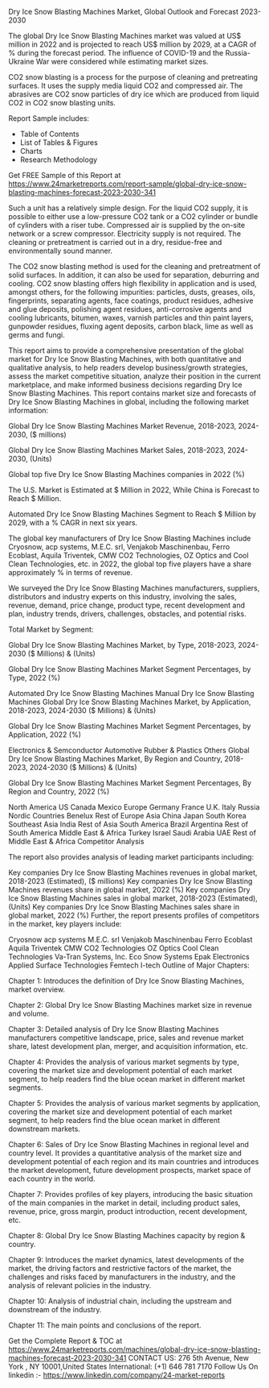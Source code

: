 Dry Ice Snow Blasting Machines Market, Global Outlook and Forecast 2023-2030

The global Dry Ice Snow Blasting Machines market was valued at US$ million in 2022 and is projected to reach US$ million by 2029, at a CAGR of % during the forecast period. The influence of COVID-19 and the Russia-Ukraine War were considered while estimating market sizes.

CO2 snow blasting is a process for the purpose of cleaning and pretreating surfaces. It uses the supply media liquid CO2 and compressed air. The abrasives are CO2 snow particles of dry ice which are produced from liquid CO2 in CO2 snow blasting units.

Report Sample includes:
- Table of Contents
- List of Tables & Figures
- Charts
- Research Methodology

Get FREE Sample of this Report at https://www.24marketreports.com/report-sample/global-dry-ice-snow-blasting-machines-forecast-2023-2030-341

Such a unit has a relatively simple design. For the liquid CO2 supply, it is possible to either use a low-pressure CO2 tank or a CO2 cylinder or bundle of cylinders with a riser tube. Compressed air is supplied by the on-site network or a screw compressor. Electricity supply is not required. The cleaning or pretreatment is carried out in a dry, residue-free and environmentally sound manner.

The CO2 snow blasting method is used for the cleaning and pretreatment of solid surfaces. In addition, it can also be used for separation, deburring and cooling. CO2 snow blasting offers high flexibility in application and is used, amongst others, for the following impurities: particles, dusts, greases, oils, fingerprints, separating agents, face coatings, product residues, adhesive and glue deposits, polishing agent residues, anti-corrosive agents and cooling lubricants, bitumen, waxes, varnish particles and thin paint layers, gunpowder residues, fluxing agent deposits, carbon black, lime as well as germs and fungi.

This report aims to provide a comprehensive presentation of the global market for Dry Ice Snow Blasting Machines, with both quantitative and qualitative analysis, to help readers develop business/growth strategies, assess the market competitive situation, analyze their position in the current marketplace, and make informed business decisions regarding Dry Ice Snow Blasting Machines. This report contains market size and forecasts of Dry Ice Snow Blasting Machines in global, including the following market information:

Global Dry Ice Snow Blasting Machines Market Revenue, 2018-2023, 2024-2030, ($ millions)

Global Dry Ice Snow Blasting Machines Market Sales, 2018-2023, 2024-2030, (Units)

Global top five Dry Ice Snow Blasting Machines companies in 2022 (%)

The U.S. Market is Estimated at $ Million in 2022, While China is Forecast to Reach $ Million.

Automated Dry Ice Snow Blasting Machines Segment to Reach $ Million by 2029, with a % CAGR in next six years.

The global key manufacturers of Dry Ice Snow Blasting Machines include Cryosnow, acp systems, M.E.C. srl, Venjakob Maschinenbau, Ferro Ecoblast, Aquila Triventek, CMW CO2 Technologies, OZ Optics and Cool Clean Technologies, etc. in 2022, the global top five players have a share approximately % in terms of revenue.

We surveyed the Dry Ice Snow Blasting Machines manufacturers, suppliers, distributors and industry experts on this industry, involving the sales, revenue, demand, price change, product type, recent development and plan, industry trends, drivers, challenges, obstacles, and potential risks.

Total Market by Segment:

Global Dry Ice Snow Blasting Machines Market, by Type, 2018-2023, 2024-2030 ($ Millions) & (Units)

Global Dry Ice Snow Blasting Machines Market Segment Percentages, by Type, 2022 (%)

Automated Dry Ice Snow Blasting Machines
Manual Dry Ice Snow Blasting Machines
Global Dry Ice Snow Blasting Machines Market, by Application, 2018-2023, 2024-2030 ($ Millions) & (Units)

Global Dry Ice Snow Blasting Machines Market Segment Percentages, by Application, 2022 (%)

Electronics & Semconductor
Automotive
Rubber & Plastics
Others
Global Dry Ice Snow Blasting Machines Market, By Region and Country, 2018-2023, 2024-2030 ($ Millions) & (Units)

Global Dry Ice Snow Blasting Machines Market Segment Percentages, By Region and Country, 2022 (%)

North America
US
Canada
Mexico
Europe
Germany
France
U.K.
Italy
Russia
Nordic Countries
Benelux
Rest of Europe
Asia
China
Japan
South Korea
Southeast Asia
India
Rest of Asia
South America
Brazil
Argentina
Rest of South America
Middle East & Africa
Turkey
Israel
Saudi Arabia
UAE
Rest of Middle East & Africa
Competitor Analysis

The report also provides analysis of leading market participants including:

Key companies Dry Ice Snow Blasting Machines revenues in global market, 2018-2023 (Estimated), ($ millions)
Key companies Dry Ice Snow Blasting Machines revenues share in global market, 2022 (%)
Key companies Dry Ice Snow Blasting Machines sales in global market, 2018-2023 (Estimated), (Units)
Key companies Dry Ice Snow Blasting Machines sales share in global market, 2022 (%)
Further, the report presents profiles of competitors in the market, key players include:

Cryosnow
acp systems
M.E.C. srl
Venjakob Maschinenbau
Ferro Ecoblast
Aquila Triventek
CMW CO2 Technologies
OZ Optics
Cool Clean Technologies
Va-Tran Systems, Inc.
Eco Snow Systems
Epak Electronics
Applied Surface Technologies
Femtech
I-tech
Outline of Major Chapters:

Chapter 1: Introduces the definition of Dry Ice Snow Blasting Machines, market overview.

Chapter 2: Global Dry Ice Snow Blasting Machines market size in revenue and volume.

Chapter 3: Detailed analysis of Dry Ice Snow Blasting Machines manufacturers competitive landscape, price, sales and revenue market share, latest development plan, merger, and acquisition information, etc.

Chapter 4: Provides the analysis of various market segments by type, covering the market size and development potential of each market segment, to help readers find the blue ocean market in different market segments.

Chapter 5: Provides the analysis of various market segments by application, covering the market size and development potential of each market segment, to help readers find the blue ocean market in different downstream markets.

Chapter 6: Sales of Dry Ice Snow Blasting Machines in regional level and country level. It provides a quantitative analysis of the market size and development potential of each region and its main countries and introduces the market development, future development prospects, market space of each country in the world.

Chapter 7: Provides profiles of key players, introducing the basic situation of the main companies in the market in detail, including product sales, revenue, price, gross margin, product introduction, recent development, etc.

Chapter 8: Global Dry Ice Snow Blasting Machines capacity by region & country.

Chapter 9: Introduces the market dynamics, latest developments of the market, the driving factors and restrictive factors of the market, the challenges and risks faced by manufacturers in the industry, and the analysis of relevant policies in the industry.

Chapter 10: Analysis of industrial chain, including the upstream and downstream of the industry.

Chapter 11: The main points and conclusions of the report.

Get the Complete Report & TOC at https://www.24marketreports.com/machines/global-dry-ice-snow-blasting-machines-forecast-2023-2030-341
CONTACT US:
276 5th Avenue, New York , NY 10001,United States
International: (+1) 646 781 7170
Follow Us On linkedin :- https://www.linkedin.com/company/24-market-reports

